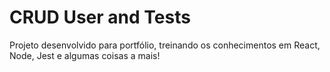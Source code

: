 # CRUD User and Tests
Projeto desenvolvido para portfólio, treinando os conhecimentos em React, Node, Jest e algumas coisas a mais!
